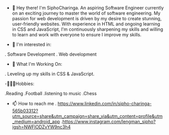 - 👋 Hey there! I'm SiphoCharinga.
An aspiring Software Engineer currently on an exciting journey to master the world of software engineering. My passion for web development is driven by my desire to create stunning, user-friendly websites. With experience in HTML and ongoing learning in CSS and JavaScript, I'm continuously sharpening my skills and willing to learn and work with everyone to ensure I improve my skills.

- 👀 I'm interested in:

. Software Development 
. Web development

- 🧠 What I'm Working On:
  
. Leveling up my skills in CSS & JavaScript.


-🏌🏽‍♂️Hobbies:

.Reading 
.Football 
.listening to music
.Chess


- 📫 How to reach me
. https://www.linkedin.com/in/sipho-charinga-565b03312?utm_source=share&utm_campaign=share_via&utm_content=profile&utm_medium=android_app
.https://www.instagram.com/lengman_sipho?igsh=NWFlODZvYW9nc3h4

<!---
siphocharinga/siphocharinga is a ✨ special ✨ repository because its `README.md` (this file) appears on your GitHub profile.
You can click the Preview link to take a look at your changes.
--->
